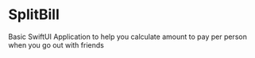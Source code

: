 # SplitBill
Basic SwiftUI Application to help you calculate amount to pay per person when you go out with friends
